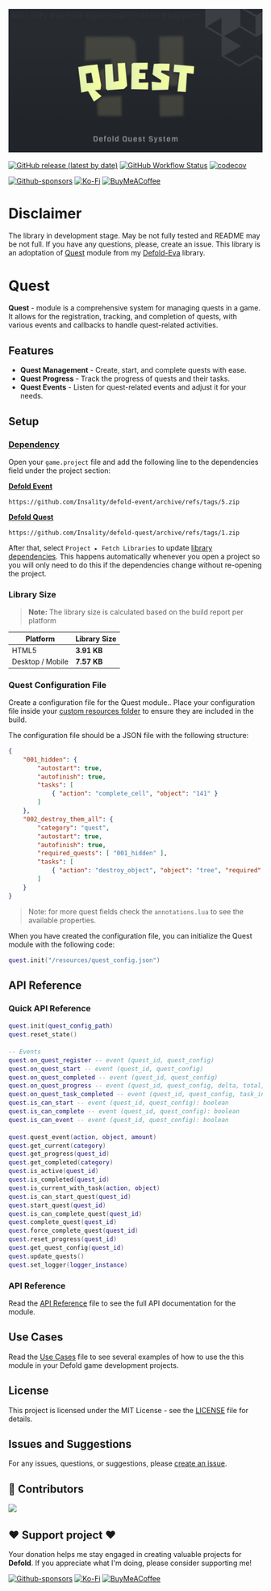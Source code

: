 ![](media/logo.png)

[![GitHub release (latest by date)](https://img.shields.io/github/v/tag/insality/defold-quest?style=for-the-badge&label=Release)](https://github.com/Insality/defold-quest/tags)
[![GitHub Workflow Status](https://img.shields.io/github/actions/workflow/status/insality/defold-quest/ci-workflow.yml?branch=master&style=for-the-badge)](https://github.com/Insality/defold-quest/actions)
[![codecov](https://img.shields.io/codecov/c/github/Insality/defold-quest?style=for-the-badge)](https://codecov.io/gh/Insality/defold-quest)

[![Github-sponsors](https://img.shields.io/badge/sponsor-30363D?style=for-the-badge&logo=GitHub-Sponsors&logoColor=#EA4AAA)](https://github.com/sponsors/insality) [![Ko-Fi](https://img.shields.io/badge/Ko--fi-F16061?style=for-the-badge&logo=ko-fi&logoColor=white)](https://ko-fi.com/insality) [![BuyMeACoffee](https://img.shields.io/badge/Buy%20Me%20a%20Coffee-ffdd00?style=for-the-badge&logo=buy-me-a-coffee&logoColor=black)](https://www.buymeacoffee.com/insality)


# Disclaimer

The library in development stage. May be not fully tested and README may be not full. If you have any questions, please, create an issue. This library is an adoptation of [Quest](https://github.com/Insality/defold-eva/blob/master/eva/modules/quest.lua) module from my [Defold-Eva](https://github.com/Insality/defold-eva) library.


# Quest

**Quest** - module is a comprehensive system for managing quests in a game. It allows for the registration, tracking, and completion of quests, with various events and callbacks to handle quest-related activities.


## Features

- **Quest Management** - Create, start, and complete quests with ease.
- **Quest Progress** - Track the progress of quests and their tasks.
- **Quest Events** - Listen for quest-related events and adjust it for your needs.


## Setup

### [Dependency](https://www.defold.com/manuals/libraries/)

Open your `game.project` file and add the following line to the dependencies field under the project section:

**[Defold Event](https://github.com/Insality/defold-event)**

```
https://github.com/Insality/defold-event/archive/refs/tags/5.zip
```

**[Defold Quest](https://github.com/Insality/defold-quest/archive/refs/tags/1.zip)**

```
https://github.com/Insality/defold-quest/archive/refs/tags/1.zip
```

After that, select `Project ▸ Fetch Libraries` to update [library dependencies]((https://defold.com/manuals/libraries/#setting-up-library-dependencies)). This happens automatically whenever you open a project so you will only need to do this if the dependencies change without re-opening the project.

### Library Size

> **Note:** The library size is calculated based on the build report per platform

| Platform         | Library Size |
| ---------------- | ------------ |
| HTML5            | **3.91 KB**  |
| Desktop / Mobile | **7.57 KB**  |



### Quest Configuration File

Create a configuration file for the Quest module.. Place your configuration file inside your [custom resources folder](https://defold.com/manuals/project-settings/#custom-resources) to ensure they are included in the build.

The configuration file should be a JSON file with the following structure:

```json
{
	"001_hidden": {
		"autostart": true,
		"autofinish": true,
		"tasks": [
			{ "action": "complete_cell", "object": "141" }
		]
	},
	"002_destroy_them_all": {
		"category": "quest",
		"autostart": true,
		"autofinish": true,
		"required_quests": [ "001_hidden" ],
		"tasks": [
			{ "action": "destroy_object", "object": "tree", "required": 10 }
		]
	}
}
```

> Note: for more quest fields check the `annotations.lua` to see the available properties.

When you have created the configuration file, you can initialize the Quest module with the following code:

```lua
quest.init("/resources/quest_config.json")
```

## API Reference

### Quick API Reference

```lua
quest.init(quest_config_path)
quest.reset_state()

-- Events
quest.on_quest_register -- event (quest_id, quest_config)
quest.on_quest_start -- event (quest_id, quest_config)
quest.on_quest_completed -- event (quest_id, quest_config)
quest.on_quest_progress -- event (quest_id, quest_config, delta, total, task_index)
quest.on_quest_task_completed -- event (quest_id, quest_config, task_index)
quest.is_can_start -- event (quest_id, quest_config): boolean
quest.is_can_complete -- event (quest_id, quest_config): boolean
quest.is_can_event -- event (quest_id, quest_config): boolean

quest.quest_event(action, object, amount)
quest.get_current(category)
quest.get_progress(quest_id)
quest.get_completed(category)
quest.is_active(quest_id)
quest.is_completed(quest_id)
quest.is_current_with_task(action, object)
quest.is_can_start_quest(quest_id)
quest.start_quest(quest_id)
quest.is_can_complete_quest(quest_id)
quest.complete_quest(quest_id)
quest.force_complete_quest(quest_id)
quest.reset_progress(quest_id)
quest.get_quest_config(quest_id)
quest.update_quests()
quest.set_logger(logger_instance)
```

### API Reference

Read the [API Reference](API_REFERENCE.md) file to see the full API documentation for the module.

## Use Cases

Read the [Use Cases](USE_CASES.md) file to see several examples of how to use the this module in your Defold game development projects.

## License

This project is licensed under the MIT License - see the [LICENSE](LICENSE) file for details.

## Issues and Suggestions

For any issues, questions, or suggestions, please [create an issue](https://github.com/Insality/defold-quest/issues).

## 👏 Contributors

<a href="https://github.com/Insality/defold-quest/graphs/contributors">
  <img src="https://contributors-img.web.app/image?repo=insality/defold-quest"/>
</a>

## ❤️ Support project ❤️

Your donation helps me stay engaged in creating valuable projects for **Defold**. If you appreciate what I'm doing, please consider supporting me!

[![Github-sponsors](https://img.shields.io/badge/sponsor-30363D?style=for-the-badge&logo=GitHub-Sponsors&logoColor=#EA4AAA)](https://github.com/sponsors/insality) [![Ko-Fi](https://img.shields.io/badge/Ko--fi-F16061?style=for-the-badge&logo=ko-fi&logoColor=white)](https://ko-fi.com/insality) [![BuyMeACoffee](https://img.shields.io/badge/Buy%20Me%20a%20Coffee-ffdd00?style=for-the-badge&logo=buy-me-a-coffee&logoColor=black)](https://www.buymeacoffee.com/insality)
